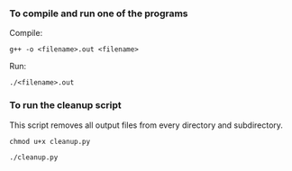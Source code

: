 ### To compile and run one of the programs

Compile:

`g++ -o <filename>.out <filename>`

Run:

`./<filename>.out`

### To run the cleanup script

This script removes all output files from every directory and
subdirectory.

`chmod u+x cleanup.py`

`./cleanup.py`
